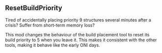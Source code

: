## ResetBuildPriority

Tired of accidentally placing priority 9 structures several minutes after a crisis? Suffer from short-term memory loss?

This mod changes the behaviour of the build placement tool to reset its build priority to 5 when you leave it. This makes it consistent with the other tools, making it behave like the early ONI days.


